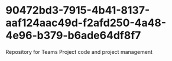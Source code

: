 # 90472bd3-7915-4b41-8137-aaf124aac49d-f2afd250-4a48-4e96-b379-b6ade64df8f7
Repository for Teams Project code and project management
